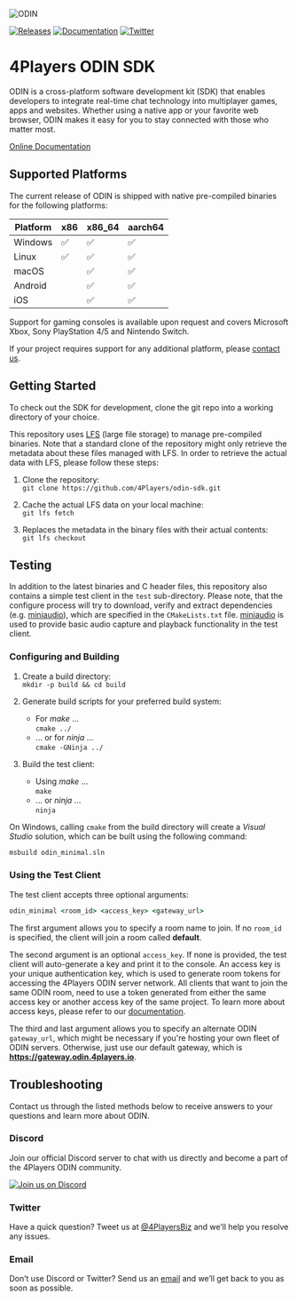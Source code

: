 ![ODIN](https://www.4players.io/images/odin/banner.jpg)

[![Releases](https://img.shields.io/github/release/4Players/odin-sdk)](https://github.com/4Players/odin-sdk/releases)
[![Documentation](https://img.shields.io/badge/docs-4Players.io-orange)](https://www.4players.io/developers/)
[![Twitter](https://img.shields.io/badge/twitter-@ODIN4Players-blue)](https://twitter.com/ODIN4Players)

# 4Players ODIN SDK

ODIN is a cross-platform software development kit (SDK) that enables developers to integrate real-time chat technology into multiplayer games, apps and websites. Whether using a native app or your favorite web browser, ODIN makes it easy for you to stay connected with those who matter most.

[Online Documentation](https://www.4players.io/developers/)

## Supported Platforms

The current release of ODIN is shipped with native pre-compiled binaries for the following platforms:

| Platform | x86                | x86_64             | aarch64            |
|----------|--------------------|--------------------|--------------------|
| Windows  | :white_check_mark: | :white_check_mark: | :white_check_mark: |
| Linux    | :white_check_mark: | :white_check_mark: | :white_check_mark: |
| macOS    |                    | :white_check_mark: | :white_check_mark: |
| Android  |                    | :white_check_mark: | :white_check_mark: |
| iOS      |                    | :white_check_mark: | :white_check_mark: |

Support for gaming consoles is available upon request and covers Microsoft Xbox, Sony PlayStation 4/5 and Nintendo Switch.

If your project requires support for any additional platform, please [contact us](https://www.4players.io/company/contact_us/).

## Getting Started

To check out the SDK for development, clone the git repo into a working directory of your choice.

This repository uses [LFS](https://git-lfs.github.com) (large file storage) to manage pre-compiled binaries. Note that a standard clone of the repository might only retrieve the metadata about these files managed with LFS. In order to retrieve the actual data with LFS, please follow these steps:

1. Clone the repository:  
   `git clone https://github.com/4Players/odin-sdk.git`

2. Cache the actual LFS data on your local machine:  
   `git lfs fetch`

3. Replaces the metadata in the binary files with their actual contents:  
   `git lfs checkout`

## Testing

In addition to the latest binaries and C header files, this repository also contains a simple test client in the `test` sub-directory. Please note, that the configure process will try to download, verify and extract dependencies (e.g. [miniaudio](https://miniaud.io)), which are specified in the `CMakeLists.txt` file. [miniaudio](https://miniaud.io) is used to provide basic audio capture and playback functionality in the test client.

### Configuring and Building

1. Create a build directory:  
   `mkdir -p build && cd build`

2. Generate build scripts for your preferred build system:

   - For _make_ ...  
     `cmake ../`
   - ... or for _ninja_ ...  
     `cmake -GNinja ../`

3. Build the test client:
   - Using _make_ ...  
     `make`
   - ... or _ninja_ ...  
     `ninja`

On Windows, calling `cmake` from the build directory will create a _Visual Studio_ solution, which can be built using the following command:

```bat
msbuild odin_minimal.sln
```

### Using the Test Client

The test client accepts three optional arguments:

```bat
odin_minimal <room_id> <access_key> <gateway_url>
```

The first argument allows you to specify a room name to join. If no `room_id` is specified, the client will join a room called **default**.

The second argument is an optional `access_key`. If none is provided, the test client will auto-generate a key and print it to the console. An access key is your unique authentication key, which is used to generate room tokens for accessing the 4Players ODIN server network. All clients that want to join the same ODIN room, need to use a token generated from either the same access key or another access key of the same project. To learn more about access keys, please refer to our [documentation](https://developers.4players.io/odin/guides/access-keys/).

The third and last argument allows you to specify an alternate ODIN `gateway_url`, which might be necessary if you're hosting your own fleet of ODIN servers. Otherwise, just use our default gateway, which is **https://gateway.odin.4players.io**.

## Troubleshooting

Contact us through the listed methods below to receive answers to your questions and learn more about ODIN.

### Discord

Join our official Discord server to chat with us directly and become a part of the 4Players ODIN community.

[![Join us on Discord](https://developers.4players.io/images/join_discord.png)](https://4np.de/discord)

### Twitter

Have a quick question? Tweet us at [@4PlayersBiz](https://twitter.com/4PlayersBiz) and we’ll help you resolve any issues.

### Email

Don’t use Discord or Twitter? Send us an [email](mailto:odin@4players.io) and we’ll get back to you as soon as possible.
